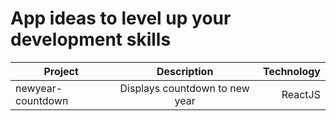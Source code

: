 # App ideas to level up your development skills

| Project           |          Description           | Technology |
| ----------------- | :----------------------------: | ---------: |
| newyear-countdown | Displays countdown to new year |    ReactJS |